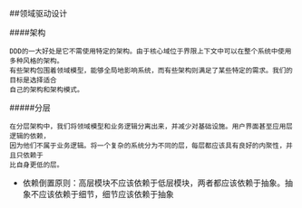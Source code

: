 ##领域驱动设计

####架构

    DDD的一大好处是它不需使用特定的架构。由于核心域位于界限上下文中可以在整个系统中使用多种风格的架构。
    有些架构包围着领域模型，能够全局地影响系统，而有些架构则满足了某些特定的需求。我们的目标是选择适合
    自己的架构和架构模式。
   
#####分层
    
    在分层架构中，我们将领域模型和业务逻辑分离出来，并减少对基础设施。用户界面甚至应用层逻辑的依赖，
    因为他们不属于业务逻辑。将一个复杂的系统分为不同的层，每层都应该具有良好的内聚性，并且只依赖于
    比自身更低的层。
    
   
+ 依赖倒置原则：高层模块不应该依赖于低层模块，两者都应该依赖于抽象。抽象不应该依赖于细节，细节应该依赖于抽象
